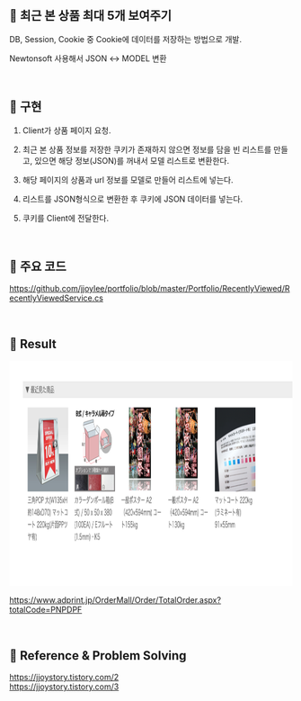 
<br>

## 📌 최근 본 상품 최대 5개 보여주기

DB, Session, Cookie 중 Cookie에 데이터를 저장하는 방법으로 개발.

Newtonsoft 사용해서 JSON ↔ MODEL 변환

<br>

## 📌 구현

1. Client가 상품 페이지 요청.

2. 최근 본 상품 정보를 저장한 쿠키가 존재하지 않으면 정보를 담을 빈 리스트를 만들고, 있으면 해당 정보(JSON)를 꺼내서 모델 리스트로 변환한다.

3. 해당 페이지의 상품과 url 정보를 모델로 만들어 리스트에 넣는다. 

4. 리스트를 JSON형식으로 변환한 후 쿠키에 JSON 데이터를 넣는다.

6. 쿠키를 Client에 전달한다.

<br>

## 📌 주요 코드

https://github.com/jjoylee/portfolio/blob/master/Portfolio/RecentlyViewed/RecentlyViewedService.cs

<br>

## 📌 Result

<img src="https://github.com/jjoylee/portfolio/blob/master/Portfolio/RecentlyViewed/recentlyViewed.png" width="700" height="400">

https://www.adprint.jp/OrderMall/Order/TotalOrder.aspx?totalCode=PNPDPF

<br>

## 📌 Reference & Problem Solving

https://jjoystory.tistory.com/2  
https://jjoystory.tistory.com/3
 


